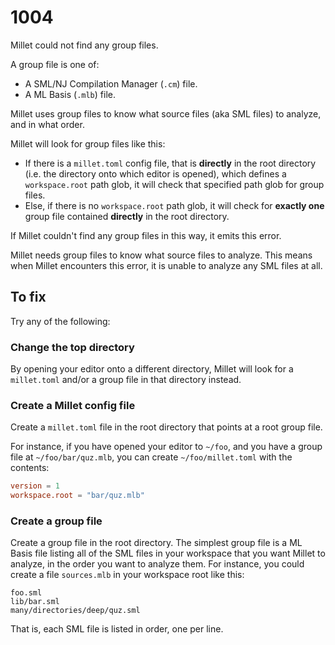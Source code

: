# 1004

Millet could not find any group files.

A group file is one of:

- A SML/NJ Compilation Manager (`.cm`) file.
- A ML Basis (`.mlb`) file.

Millet uses group files to know what source files (aka SML files) to analyze, and in what order.

Millet will look for group files like this:

- If there is a `millet.toml` config file, that is **directly** in the root directory (i.e. the directory onto which editor is opened), which defines a `workspace.root` path glob, it will check that specified path glob for group files.
- Else, if there is no `workspace.root` path glob, it will check for **exactly one** group file contained **directly** in the root directory.

If Millet couldn't find any group files in this way, it emits this error.

Millet needs group files to know what source files to analyze. This means when Millet encounters this error, it is unable to analyze any SML files at all.

## To fix

Try any of the following:

### Change the top directory

By opening your editor onto a different directory, Millet will look for a `millet.toml` and/or a group file in that directory instead.

### Create a Millet config file

Create a `millet.toml` file in the root directory that points at a root group file.

For instance, if you have opened your editor to `~/foo`, and you have a group file at `~/foo/bar/quz.mlb`, you can create `~/foo/millet.toml` with the contents:

```toml
version = 1
workspace.root = "bar/quz.mlb"
```

### Create a group file

Create a group file in the root directory. The simplest group file is a ML Basis file listing all of the SML files in your workspace that you want Millet to analyze, in the order you want to analyze them. For instance, you could create a file `sources.mlb` in your workspace root like this:

```text
foo.sml
lib/bar.sml
many/directories/deep/quz.sml
```

That is, each SML file is listed in order, one per line.
